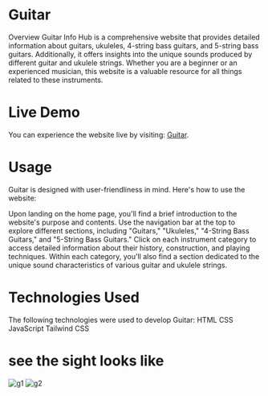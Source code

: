 # Guitar

Overview
Guitar Info Hub is a comprehensive website that provides detailed information about guitars, ukuleles, 4-string bass guitars, and 5-string bass guitars. Additionally, it offers insights into the unique sounds produced by different guitar and ukulele strings. Whether you are a beginner or an experienced musician, this website is a valuable resource for all things related to these instruments.

# Live Demo
You can experience the website live by visiting: [Guitar](https://thesupreet.github.io/Guitar/).

# Usage
Guitar is designed with user-friendliness in mind. Here's how to use the website:

Upon landing on the home page, you'll find a brief introduction to the website's purpose and contents.
Use the navigation bar at the top to explore different sections, including "Guitars," "Ukuleles," "4-String Bass Guitars," and "5-String Bass Guitars."
Click on each instrument category to access detailed information about their history, construction, and playing techniques.
Within each category, you'll also find a section dedicated to the unique sound characteristics of various guitar and ukulele strings.

# Technologies Used
The following technologies were used to develop Guitar:
HTML
CSS
JavaScript
Tailwind CSS

# see the sight looks like
![g1](https://github.com/TheSupreet/Guitar/assets/119513422/6deb7c37-4b61-4bc9-8fc8-2eaa33acf7af)
![g2](https://github.com/TheSupreet/Guitar/assets/119513422/ab924b36-1fc6-4f8f-b14a-29976d9c9af3)

